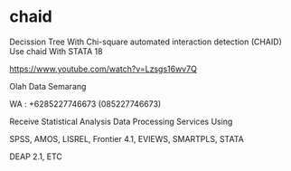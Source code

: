 # chaid
Decission Tree With Chi-square automated interaction detection (CHAID) Use chaid With STATA 18

https://www.youtube.com/watch?v=Lzsgs16wv7Q

Olah Data Semarang

WA : +6285227746673 (085227746673)

Receive Statistical Analysis Data Processing Services Using

SPSS, AMOS, LISREL, Frontier 4.1, EVIEWS, SMARTPLS, STATA

DEAP 2.1, ETC
